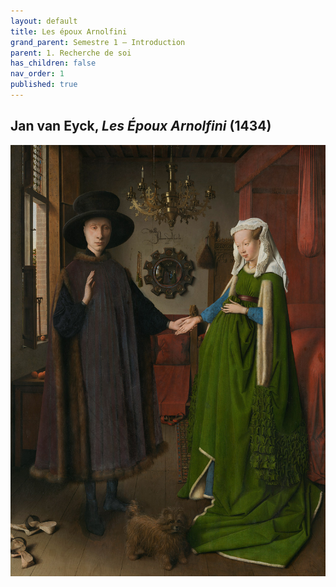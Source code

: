 ```yaml
---
layout: default
title: Les époux Arnolfini
grand_parent: Semestre 1 – Introduction
parent: 1. Recherche de soi
has_children: false
nav_order: 1
published: true
---
```


## Jan van Eyck, *Les Époux Arnolfini* (1434)

![epoux_arnolfini](../../assets/img/epoux-arnolfini.jpeg)